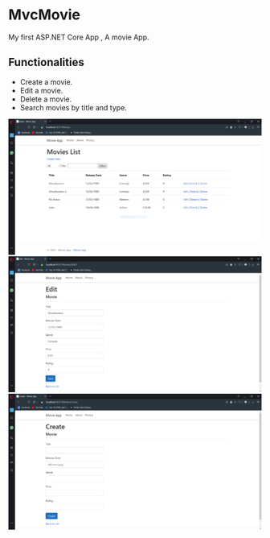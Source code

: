 # MvcMovie
My first ASP.NET Core App , A movie App.


<h2>Functionalities</h2>

<ul>
  <li>Create a movie.</li>
  <li>Edit a movie.</li>
  <li>Delete a movie.</li>
  <li>Search movies by title and type.</li>
</ul>

<img src="sc1.png"/>
<img src="sc2.PNG"/>
<img src="sc3.PNG"/>
